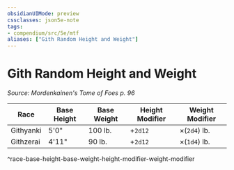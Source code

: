 ```yaml
---
obsidianUIMode: preview
cssclasses: json5e-note
tags:
- compendium/src/5e/mtf
aliases: ["Gith Random Height and Weight"]
---
```

# Gith Random Height and Weight
*Source: Mordenkainen's Tome of Foes p. 96* 

| Race | Base Height | Base Weight | Height Modifier | Weight Modifier |
|------|-------------|-------------|-----------------|-----------------|
| Githyanki | 5'0" | 100 lb. | +`2d12` | ×(`2d4`) lb. |
| Githzerai | 4'11" | 90 lb. | +`2d12` | ×(`1d4`) lb. |
^race-base-height-base-weight-height-modifier-weight-modifier